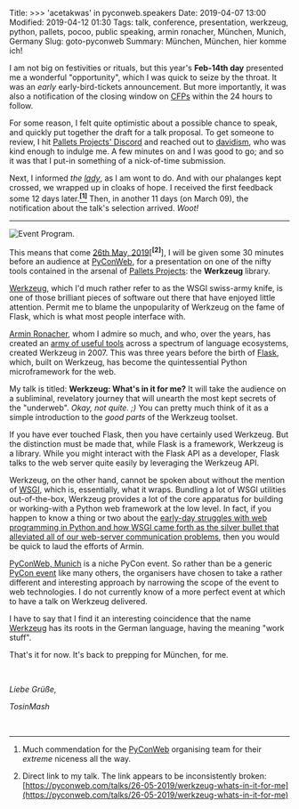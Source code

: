 Title: >>> 'acetakwas' in pyconweb.speakers
Date: 2019-04-07 13:00
Modified: 2019-04-12 01:30
Tags: talk, conference, presentation, werkzeug, python, pallets, pocoo, public speaking, armin ronacher, München, Munich, Germany
Slug: goto-pyconweb
Summary: München, München, hier komme ich!



I am not big on festivities or rituals, but this year's **Feb-14th day** presented me 
a wonderful "opportunity", which I was quick to seize by the throat. It was an 
*early* early-bird-tickets announcement. But more importantly, it was also a 
notification of the closing window on 
[CFPs](https://www.quora.com/What-does-call-for-papers-mean) within the 24 
hours to follow.

For some reason, I felt quite optimistic about a possible chance to speak, and 
quickly put together the draft for a talk proposal. To get someone to review, I hit 
[Pallets Projects' Discord](https://discord.gg/J8pyRdj) and reached out to 
[davidism](https://twitter.com/davidism), who was kind enough to indulge me. A 
few minutes on and I was good to go; and so it was that I put-in something of a 
nick-of-time submission.

Next, I informed _the [lady](https://twitter.com/yinye_m)_, as I am wont to do. 
And with our phalanges kept crossed, we wrapped up in cloaks of hope. I received 
the first feedback some 12 days later.[<sup>__[1]__</sup>](#footnote) Then, in another 11 
days (on March 09), the notification about the talk's selection arrived. _Woot!_


---
![Event Program.]({attach}images/pyconweb-program-werkzeug-acetakwas.png)


This means that come [26th May, 2019](https://pyconweb.com/#program)[<sup>__[2]__</sup>], 
I will be given some 30 minutes before an audience at [PyConWeb](https://pyconweb.com/), 
for a presentation on one of the nifty tools contained in the arsenal of 
[Pallets Projects](https://palletsprojects.com/): the **Werkzeug** library.

[Werkzeug](https://palletsprojects.com/p/werkzeug/), which I'd much rather refer 
to as the WSGI swiss-army knife, is one of those brilliant pieces of software 
out there that have enjoyed little attention. Permit me to blame the 
unpopularity of Werkzeug on the fame of Flask, which is what most people 
interface with.

[Armin Ronacher](http://lucumr.pocoo.org/about/), whom I admire so much, and 
who, over the years, has created an [army of useful tools](http://lucumr.pocoo.org/projects/) 
across a spectrum of language ecosystems, created Werkzeug in 2007. This was 
three years before the birth of [Flask](https://palletsprojects.com/p/flask/), 
which, built on Werkzeug, has become the quintessential Python microframework 
for the web.

My talk is titled: **Werkzeug: What's in it for me?** It will take the audience 
on a subliminal, revelatory journey that will unearth the most kept secrets of 
the "underweb". _Okay, not quite. ;)_ You can pretty much think of it as a simple 
introduction to the _good parts_ of the Werkzeug toolset.

If you have ever touched Flask, then you have certainly used Werkzeug. But the 
distinction must be made that, while Flask is a framework, Werkzeug is a library.
While you might interact with the Flask API as a developer, Flask talks to the web 
server quite easily by leveraging the Werkzeug API. 

Werkzeug, on the other hand, cannot be spoken about without the mention of 
[WSGI](https://wsgi.readthedocs.io/en/latest/), which is, essentially, what it 
wraps. Bundling a lot of WSGI utilities out-of-the-box, Werkzeug provides a lot of 
the core apparatus for building or working-with a Python web framework at the low 
level. In fact, if you happen to know a thing or two about the [early-day 
struggles with web programming in Python and how WSGI came forth as the silver 
bullet that alleviated all of our web-server communication problems](), then you 
would be quick to laud the efforts of Armin.


[PyConWeb, Munich](https://pyconweb.com/) is a niche PyCon event. So rather than be a 
generic [PyCon event](http://pycon.org/) like many others, the organisers have 
chosen to take a rather different and interesting approach by narrowing the 
scope of the event to web technologies. I do not currently know of a more 
perfect event at which to have a talk on Werkzeug delivered.

I have to say that I find it an interesting coincidence that the name 
[Werkzeug](https://en.wiktionary.org/wiki/Werkzeug#Etymology) has its roots in 
the German language, having the meaning "work stuff".

That's it for now. It's back to prepping for München, for me.

<br/>

_Liebe Grüße,_ 

_TosinMash_


<br/>


<hr id="footnote"/>

1. Much commendation for the [PyConWeb](https://twitter.com/pyconweb) organising team for their _extreme_ niceness all the way.

2. Direct link to my talk. The link appears to be inconsistently broken: 
[https://pyconweb.com/talks/26-05-2019/werkzeug-whats-in-it-for-me](https://pyconweb.com/talks/26-05-2019/werkzeug-whats-in-it-for-me)
